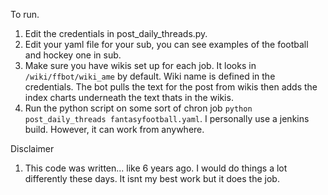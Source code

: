 To run. 

1. Edit the credentials in post_daily_threads.py.
2. Edit your yaml file for your sub, you can see examples of the football and hockey one in sub.
3. Make sure you have wikis set up for each job. It looks in `/wiki/ffbot/wiki_ame` by default. Wiki name is defined in the credentials. The bot pulls the text for the post from wikis then adds the index charts underneath the text thats in the wikis.
4. Run the python script on some sort of chron job `python post_daily_threads fantasyfootball.yaml`. I personally use a jenkins build. However, it can work from anywhere.

Disclaimer
1. This code was written... like 6 years ago. I would do things a lot differently these days. It isnt my best work but it does the job.
